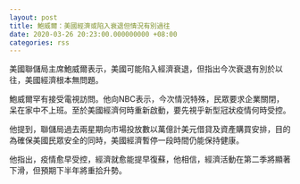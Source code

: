 ```yaml
---
layout: post
title: 鮑威爾：美國經濟或陷入衰退但情況有別過往
date: 2020-03-26 20:23:00.000000000 +08:00
categories: rss
---
```


美國聯儲局主席鮑威爾表示，美國可能陷入經濟衰退，但指出今次衰退有別於以往，美國經濟根本無問題。

鮑威爾罕有接受電視訪問。他向NBC表示，今次情況特殊，民眾要求企業關閉，呆在家中不上班。至於美國經濟何時重新啟動，要先視乎新型冠狀疫情何時受控。

他提到，聯儲局過去兩星期向市場投放數以萬億計美元借貸及資產購買安排，目的為確保美國民眾安全的同時，美國經濟暫停一段時間仍能保持健康。

他指出，疫情愈早受控，經濟就愈能提早復蘇，他相信，經濟活動在第二季將顯著下滑，但預期下半年將重拾升勢。
